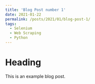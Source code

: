 ```yaml
---
title: 'Blog Post number 1'
date: 2021-01-22
permalink: /posts/2021/01/blog-post-1/
tags:
  - Selenium
  - Web Scraping
  - Python
---
```


Heading
=======

This is an example blog post.
